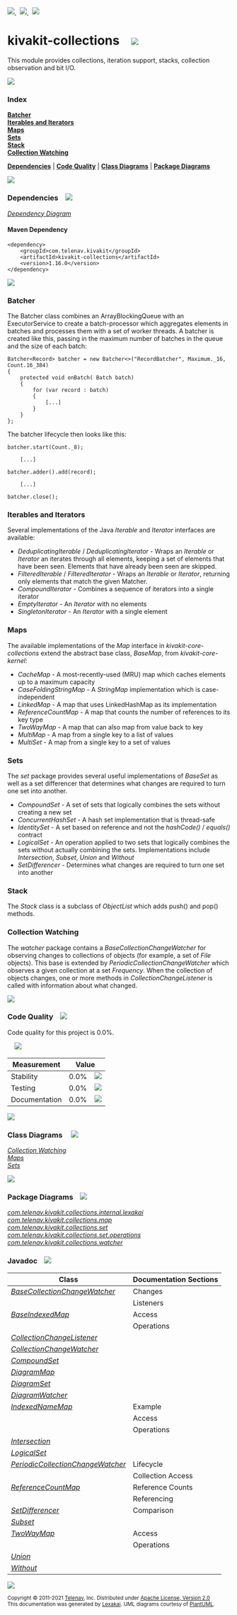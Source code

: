 [//]: # (start-user-text)

<a href="https://www.kivakit.org">
<img src="https://telenav.github.io/telenav-assets/images/icons/web-32.png" srcset="https://telenav.github.io/telenav-assets/images/icons/web-32-2x.png 2x"/>
</a>
&nbsp;
<a href="https://twitter.com/openkivakit">
<img src="https://telenav.github.io/telenav-assets/images/logos/twitter/twitter-32.png" srcset="https://telenav.github.io/telenav-assets/images/logos/twitter/twitter-32-2x.png 2x"/>
</a>
&nbsp;
<a href="https://kivakit.zulipchat.com">
<img src="https://telenav.github.io/telenav-assets/images/logos/zulip/zulip-32.png" srcset="https://telenav.github.io/telenav-assets/images/logos/zulip/zulip-32-2x.png 2x"/>
</a>

[//]: # (end-user-text)

# kivakit-collections &nbsp;&nbsp; <img src="https://telenav.github.io/telenav-assets/images/icons/set-48.png" srcset="https://telenav.github.io/telenav-assets/images/icons/set-48-2x.png 2x"/>

This module provides collections, iteration support, stacks, collection observation and bit I/O.

<img src="https://telenav.github.io/telenav-assets/images/separators/horizontal-line-512.png" srcset="https://telenav.github.io/telenav-assets/images/separators/horizontal-line-512-2x.png 2x"/>

### Index

[**Batcher**](#batcher)  
[**Iterables and Iterators**](#iterables-and-iterators)  
[**Maps**](#maps)  
[**Sets**](#sets)  
[**Stack**](#stack)  
[**Collection Watching**](#collection-watching)  

[**Dependencies**](#dependencies) | [**Code Quality**](#code-quality) | [**Class Diagrams**](#class-diagrams) | [**Package Diagrams**](#package-diagrams)

<img src="https://telenav.github.io/telenav-assets/images/separators/horizontal-line-512.png" srcset="https://telenav.github.io/telenav-assets/images/separators/horizontal-line-512-2x.png 2x"/>

### Dependencies <a name="dependencies"></a> &nbsp;&nbsp; <img src="https://telenav.github.io/telenav-assets/images/icons/dependencies-32.png" srcset="https://telenav.github.io/telenav-assets/images/icons/dependencies-32-2x.png 2x"/>

[*Dependency Diagram*](https://www.kivakit.org/1.16.0/lexakai/kivakit/kivakit-collections/documentation/diagrams/dependencies.svg)

#### Maven Dependency

    <dependency>
        <groupId>com.telenav.kivakit</groupId>
        <artifactId>kivakit-collections</artifactId>
        <version>1.16.0</version>
    </dependency>

<img src="https://telenav.github.io/telenav-assets/images/separators/horizontal-line-128.png" srcset="https://telenav.github.io/telenav-assets/images/separators/horizontal-line-128-2x.png 2x"/>

[//]: # (start-user-text)

### Batcher <a name = "batcher"></a>

The Batcher class combines an ArrayBlockingQueue with an ExecutorService to create a batch-processor which
aggregates elements in batches and processes them with a set of worker threads. A batcher is created like this, passing in the maximum
number of batches in the queue and the size of each batch:

    Batcher<Record> batcher = new Batcher<>("RecordBatcher", Maximum._16, Count.16_384)
    {
        protected void onBatch( Batch batch)
        {
            for (var record : batch)
            {
                [...]
            }
        }
    };

The batcher lifecycle then looks like this:

    batcher.start(Count._8);

        [...]

    batcher.adder().add(record);

        [...]

    batcher.close();

### Iterables and Iterators <a name = "iterables-and-iterators"></a>

Several implementations of the Java *Iterable* and *Iterator* interfaces are available:

- *DeduplicatingIterable* / *DeduplicatingIterator* - Wraps an *Iterable* or *Iterator* an iterates through
  all elements, keeping a set of elements that have been seen. Elements that have already been seen
  are skipped.
- *FilteredIterable* / *FilteredIterator* - Wraps an *Iterable* or *Iterator*, returning only elements that
  match the given Matcher.
- *CompoundIterator* - Combines a sequence of iterators into a single iterator
- *EmptyIterator* - An *Iterator* with no elements
- *SingletonIterator* - An *Iterator* with a single element

### Maps <a name = "maps"></a>

The available implementations of the *Map* interface in *kivakit-core-collections* extend the abstract base class,
*BaseMap*, from *kivakit-core-kernel*:

- *CacheMap* - A most-recently-used (MRU) map which caches elements up to a maximum capacity
- *CaseFoldingStringMap* - A *StringMap* implementation which is case-independent
- *LinkedMap* - A map that uses LinkedHashMap as its implementation
- *ReferenceCountMap* - A map that counts the number of references to its key type
- *TwoWayMap* - A map that can also map from value back to key
- *MultiMap* - A map from a single key to a list of values
- *MultiSet* - A map from a single key to a set of values

### Sets <a name = "sets"></a>

The *set* package provides several useful implementations of *BaseSet* as well as a set differencer that
determines what changes are required to turn one set into another.

- *CompoundSet* - A set of sets that logically combines the sets without creating a new set
- *ConcurrentHashSet* - A hash set implementation that is thread-safe
- *IdentitySet* - A set based on reference and not the *hashCode()* / *equals()* contract
- *LogicalSet* - An operation applied to two sets that logically combines the sets without actually
  combining the sets. Implementations include *Intersection*, *Subset*, *Union* and *Without*
- *SetDifferencer* - Determines what changes are required to turn one set into another

### Stack <a name = "stack"></a>

The *Stack* class is a subclass of *ObjectList* which adds push() and pop() methods.

### Collection Watching <a name = "collection-watching"></a>

The *watcher* package contains a *BaseCollectionChangeWatcher* for observing changes to collections of
objects (for example, a set of *File* objects). This base is extended by *PeriodicCollectionChangeWatcher*
which observes a given collection at a set *Frequency*. When the collection of objects changes, one or
more methods in *CollectionChangeListener* is called with information about what changed.

[//]: # (end-user-text)

<img src="https://telenav.github.io/telenav-assets/images/separators/horizontal-line-128.png" srcset="https://telenav.github.io/telenav-assets/images/separators/horizontal-line-128-2x.png 2x"/>

### Code Quality <a name="code-quality"></a> &nbsp;&nbsp; <img src="https://telenav.github.io/telenav-assets/images/icons/ruler-32.png" srcset="https://telenav.github.io/telenav-assets/images/icons/ruler-32-2x.png 2x"/>

Code quality for this project is 0.0%.  
  
&nbsp; &nbsp; <img src="https://telenav.github.io/telenav-assets/images/meters/meter-0-96.png" srcset="https://telenav.github.io/telenav-assets/images/meters/meter-0-96-2x.png 2x"/>

| Measurement   | Value                    |
|---------------|--------------------------|
| Stability     | 0.0%&nbsp; &nbsp; <img src="https://telenav.github.io/telenav-assets/images/meters/meter-0-96.png" srcset="https://telenav.github.io/telenav-assets/images/meters/meter-0-96-2x.png 2x"/>     |
| Testing       | 0.0%&nbsp; &nbsp; <img src="https://telenav.github.io/telenav-assets/images/meters/meter-0-96.png" srcset="https://telenav.github.io/telenav-assets/images/meters/meter-0-96-2x.png 2x"/>       |
| Documentation | 0.0%&nbsp; &nbsp; <img src="https://telenav.github.io/telenav-assets/images/meters/meter-0-96.png" srcset="https://telenav.github.io/telenav-assets/images/meters/meter-0-96-2x.png 2x"/> |

<img src="https://telenav.github.io/telenav-assets/images/separators/horizontal-line-128.png" srcset="https://telenav.github.io/telenav-assets/images/separators/horizontal-line-128-2x.png 2x"/>

### Class Diagrams <a name="class-diagrams"></a> &nbsp; &nbsp; <img src="https://telenav.github.io/telenav-assets/images/icons/diagram-40.png" srcset="https://telenav.github.io/telenav-assets/images/icons/diagram-40-2x.png 2x"/>

[*Collection Watching*](https://www.kivakit.org/1.16.0/lexakai/kivakit/kivakit-collections/documentation/diagrams/diagram-watcher.svg)  
[*Maps*](https://www.kivakit.org/1.16.0/lexakai/kivakit/kivakit-collections/documentation/diagrams/diagram-map.svg)  
[*Sets*](https://www.kivakit.org/1.16.0/lexakai/kivakit/kivakit-collections/documentation/diagrams/diagram-set.svg)

<img src="https://telenav.github.io/telenav-assets/images/separators/horizontal-line-128.png" srcset="https://telenav.github.io/telenav-assets/images/separators/horizontal-line-128-2x.png 2x"/>

### Package Diagrams <a name="package-diagrams"></a> &nbsp;&nbsp; <img src="https://telenav.github.io/telenav-assets/images/icons/box-24.png" srcset="https://telenav.github.io/telenav-assets/images/icons/box-24-2x.png 2x"/>

[*com.telenav.kivakit.collections.internal.lexakai*](https://www.kivakit.org/1.16.0/lexakai/kivakit/kivakit-collections/documentation/diagrams/com.telenav.kivakit.collections.internal.lexakai.svg)  
[*com.telenav.kivakit.collections.map*](https://www.kivakit.org/1.16.0/lexakai/kivakit/kivakit-collections/documentation/diagrams/com.telenav.kivakit.collections.map.svg)  
[*com.telenav.kivakit.collections.set*](https://www.kivakit.org/1.16.0/lexakai/kivakit/kivakit-collections/documentation/diagrams/com.telenav.kivakit.collections.set.svg)  
[*com.telenav.kivakit.collections.set.operations*](https://www.kivakit.org/1.16.0/lexakai/kivakit/kivakit-collections/documentation/diagrams/com.telenav.kivakit.collections.set.operations.svg)  
[*com.telenav.kivakit.collections.watcher*](https://www.kivakit.org/1.16.0/lexakai/kivakit/kivakit-collections/documentation/diagrams/com.telenav.kivakit.collections.watcher.svg)

### Javadoc <a name="code-quality"></a> &nbsp;&nbsp; <img src="https://telenav.github.io/telenav-assets/images/icons/books-24.png" srcset="https://telenav.github.io/telenav-assets/images/icons/books-24-2x.png 2x"/>

| Class | Documentation Sections  |
|-------|-------------------------|
| [*BaseCollectionChangeWatcher*](https://www.kivakit.org/1.16.0/javadoc/kivakit/kivakit-collections/com/telenav/kivakit/collections/watcher/BaseCollectionChangeWatcher.html) | Changes |  
| | Listeners |  
| [*BaseIndexedMap*](https://www.kivakit.org/1.16.0/javadoc/kivakit/kivakit-collections/com/telenav/kivakit/collections/map/BaseIndexedMap.html) | Access |  
| | Operations |  
| [*CollectionChangeListener*](https://www.kivakit.org/1.16.0/javadoc/kivakit/kivakit-collections/com/telenav/kivakit/collections/watcher/CollectionChangeListener.html) |  |  
| [*CollectionChangeWatcher*](https://www.kivakit.org/1.16.0/javadoc/kivakit/kivakit-collections/com/telenav/kivakit/collections/watcher/CollectionChangeWatcher.html) |  |  
| [*CompoundSet*](https://www.kivakit.org/1.16.0/javadoc/kivakit/kivakit-collections/com/telenav/kivakit/collections/set/CompoundSet.html) |  |  
| [*DiagramMap*](https://www.kivakit.org/1.16.0/javadoc/kivakit/kivakit-collections/com/telenav/kivakit/collections/internal/lexakai/DiagramMap.html) |  |  
| [*DiagramSet*](https://www.kivakit.org/1.16.0/javadoc/kivakit/kivakit-collections/com/telenav/kivakit/collections/internal/lexakai/DiagramSet.html) |  |  
| [*DiagramWatcher*](https://www.kivakit.org/1.16.0/javadoc/kivakit/kivakit-collections/com/telenav/kivakit/collections/internal/lexakai/DiagramWatcher.html) |  |  
| [*IndexedNameMap*](https://www.kivakit.org/1.16.0/javadoc/kivakit/kivakit-collections/com/telenav/kivakit/collections/map/IndexedNameMap.html) | Example |  
| | Access |  
| | Operations |  
| [*Intersection*](https://www.kivakit.org/1.16.0/javadoc/kivakit/kivakit-collections/com/telenav/kivakit/collections/set/operations/Intersection.html) |  |  
| [*LogicalSet*](https://www.kivakit.org/1.16.0/javadoc/kivakit/kivakit-collections/com/telenav/kivakit/collections/set/LogicalSet.html) |  |  
| [*PeriodicCollectionChangeWatcher*](https://www.kivakit.org/1.16.0/javadoc/kivakit/kivakit-collections/com/telenav/kivakit/collections/watcher/PeriodicCollectionChangeWatcher.html) | Lifecycle |  
| | Collection Access |  
| [*ReferenceCountMap*](https://www.kivakit.org/1.16.0/javadoc/kivakit/kivakit-collections/com/telenav/kivakit/collections/map/ReferenceCountMap.html) | Reference Counts |  
| | Referencing |  
| [*SetDifferencer*](https://www.kivakit.org/1.16.0/javadoc/kivakit/kivakit-collections/com/telenav/kivakit/collections/set/SetDifferencer.html) | Comparison |  
| [*Subset*](https://www.kivakit.org/1.16.0/javadoc/kivakit/kivakit-collections/com/telenav/kivakit/collections/set/operations/Subset.html) |  |  
| [*TwoWayMap*](https://www.kivakit.org/1.16.0/javadoc/kivakit/kivakit-collections/com/telenav/kivakit/collections/map/TwoWayMap.html) | Access |  
| | Operations |  
| [*Union*](https://www.kivakit.org/1.16.0/javadoc/kivakit/kivakit-collections/com/telenav/kivakit/collections/set/operations/Union.html) |  |  
| [*Without*](https://www.kivakit.org/1.16.0/javadoc/kivakit/kivakit-collections/com/telenav/kivakit/collections/set/operations/Without.html) |  |  

[//]: # (start-user-text)



[//]: # (end-user-text)

<img src="https://telenav.github.io/telenav-assets/images/separators/horizontal-line-512.png" srcset="https://telenav.github.io/telenav-assets/images/separators/horizontal-line-512-2x.png 2x"/>

<sub>Copyright &#169; 2011-2021 [Telenav](https://telenav.com), Inc. Distributed under [Apache License, Version 2.0](LICENSE)</sub>  
<sub>This documentation was generated by [Lexakai](https://lexakai.org). UML diagrams courtesy of [PlantUML](https://plantuml.com).</sub>
